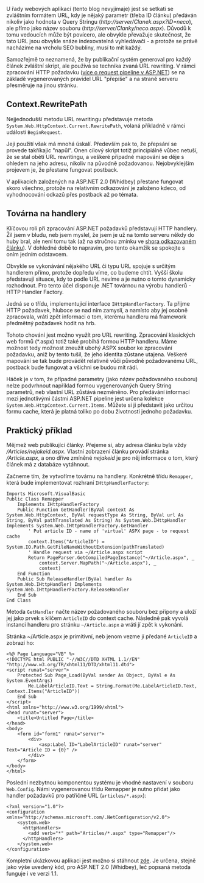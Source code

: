 <!-- dcterms:identifier = aspnetcz#44 -->
<!-- dcterms:title = Továrna na absolutní URL: rewriting pomocí IHttpHanderFactory -->
<!-- dcterms:abstract = URL rewriting je častá technika, používaná k výrobě "hezkých" webových adres. Elegantně je možno ji realizovat pomocí IHttpHanderFactory - narozdíl od jiných metod úspěšně implementuje postback a je Whidbey kompatibilní. -->
<!-- np9:categoryId = 4 -->
<!-- x4w:category = IIS -->
<!-- np9:authorId = 1 -->
<!-- np9:authorEmail = michal.valasek@altairis.cz -->
<!-- dcterms:creator = Michal Altair Valášek -->
<!-- dcterms:created = 2005-08-12T03:10:27.403+02:00 -->
<!-- dcterms:dateAccepted = 2005-08-12T03:10:27.403+02:00 -->

U řady webových aplikací (tento blog nevyjímaje) jest se setkati se zvláštním formátem URL, kdy je nějaký parametr (třeba ID článku) předáván nikoliv jako hodnota v Query Stringu (*http://server/Clanek.aspx?ID=neco*), ale přímo jako název souboru (*http://server/Clanky/neco.aspx*). Důvodů k tomu vedoucích může být povícero, ale obvykle převažuje skutečnost, že tato URL jsou obvykle snáze indexovatelná vyhledávači - a protože se právě nacházíme na vrcholu SEO bubliny, musí to mít každý.

Samozřejmě to neznamená, že by publikační systém generoval pro každý článek zvláštní skript, ale používá se technika zvaná URL rewriting. V rámci zpracování HTTP požadavku ([více o request pipeline v ASP.NET](/entry/article-20050110.aspx)) se na základě vygenerovaných pravidel URL "přepíše" a na straně serveru přesměruje na jinou stránku.

## Context.RewritePath

Nejjednodušší metodu URL rewritingu představuje metoda `System.Web.HttpContext.Current.RewritePath`, volaná příkladně v rámci události `BeginRequest`.

Její použití však má mnohá úskalí. Především pak to, že přepsání se provede takříkajíc "napůl". Onen cílový skript totiž principiálně vůbec netuší, že se stal obětí URL rewritingu, a veškeré případné mapování se děje s ohledem na jeho adresu, nikoliv na původně požadovanou. Nejobvyklejším projevem je, že přestane fungovat postback.

V aplikacích založených na ASP.NET 2.0 (Whidbey) přestane fungovat skoro všechno, protože na relativním odkazování je založeno kdeco, od vyhodnocování odkazů přes postback až po témata.

## Továrna na handlery

Klíčovou roli při zpracování ASP.NET požadavků představují HTTP handlery. Žil jsem v bludu, neb jsem myslel, že jsem je už na tomto serveru někdy do huby bral, ale není tomu tak (až na stručnou zmínku ve [shora odkazovaném článku](/entry/article-20050110.aspx)). V dohledné době to napravím, pro tento okamžik se spokojte s oním jedním odstavcem.

Obvykle se vykonávání nějakého URL či typu URL spojuje s určitým handlerem přímo, protože dopředu víme, co budeme chtít. Vyšší školu představují situace, kdy to podle URL nevíme a je nutno o tomto dynamicky rozhodnout. Pro tento účel disponuje .NET továrnou na výrobu handlerů - HTTP Handler Factory.

Jedná se o třídu, implementující interface `IHttpHandlerFactory`. Ta přijme HTTP požadavek, hluboce se nad ním zamyslí, a namísto aby jej osobně zpracovala, vrátí zpět informaci o tom, kterému handleru má framework předmětný požadavek hodit na hrb.

Tohoto chování jest možno využít pro URL rewriting. Zpracování klasických web formů (*.aspx) totiž také probíhá formou HTTP handleru. Máme možnost tedy možnost zneužít ubohý ASPX soubor ke zpracování požadavku, aniž by tento tušil, že jeho identita zůstane utajena. Veškeré mapování se tak bude provádět relativně vůči původně požadovanému URL, postback bude fungovat a všichni se budou mít rádi.

Háček je v tom, že případné parametry (jako název požadovaného souboru) nelze podvrhnout například formou vygenerovaných Query String parametrů, neb vlastní URL zůstává nezměněno. Pro předávání informací mezi jednotlivými částmi ASP.NET pipeline jest určena kolekce `System.Web.HttpContext.Current.Items`. Můžete si ji představit jako určitou formu cache, která je platná toliko po dobu životnosti jednoho požadavku.

## Praktický příklad

Mějmež web publikující články. Přejeme si, aby adresa článku byla vždy */Articles/nejakeid.aspx*. Vlastní zobrazení článku provádí stránka */Article.aspx*, a ono dříve zmíněné *nejakeid* je pro něj informace o tom, který článek má z databáze vytáhnout.

Začneme tím, že vytvoříme továrnu na handlery. Konkrétně třídu `Remapper`, která bude implementovat rozhraní `IHttpHandlerFactory`:

    Imports Microsoft.VisualBasic
    Public Class Remapper
        Implements IHttpHandlerFactory
        Public Function GetHandler(ByVal context As System.Web.HttpContext, ByVal requestType As String, ByVal url As String, ByVal pathTranslated As String) As System.Web.IHttpHandler Implements System.Web.IHttpHandlerFactory.GetHandler
            ' Put article ID - name of 'virtual' ASPX page - to request cache
            context.Items("ArticleID") = System.IO.Path.GetFileNameWithoutExtension(pathTranslated)
            ' Handle request via ~/Article.aspx script
            Return PageParser.GetCompiledPageInstance("~/Article.aspx", _
                context.Server.MapPath("~/Article.aspx"), _
                context)
        End Function
        Public Sub ReleaseHandler(ByVal handler As System.Web.IHttpHandler) Implements System.Web.IHttpHandlerFactory.ReleaseHandler
        End Sub
    End Class

Metoda `GetHandler` načte název požadovaného souboru bez přípony a uloží jej jako prvek s klíčem `ArticleID` do context cache. Následně pak vyvolá instanci handleru pro stránku `~/Article.aspx` a vráti jí zpět k vykonání.

Stránka ~/Article.aspx je primitivní, neb jenom vezme jí předané `ArticleID` a zobrazí ho:

    <%@ Page Language="VB" %>
    <!DOCTYPE html PUBLIC "-//W3C//DTD XHTML 1.1//EN" "http://www.w3.org/TR/xhtml11/DTD/xhtml11.dtd">
    <script runat="server">
        Protected Sub Page_Load(ByVal sender As Object, ByVal e As System.EventArgs)
            Me.LabelArticleID.Text = String.Format(Me.LabelArticleID.Text, Context.Items("ArticleID"))
        End Sub
    </script>
    <html xmlns="http://www.w3.org/1999/xhtml">
    <head runat="server">
        <title>Untitled Page</title>
    </head>
    <body>
        <form id="form1" runat="server">
            <div>
                <asp:Label ID="LabelArticleID" runat="server" Text="Article ID = {0}" />
            </div>
        </form>
    </body>
    </html>

Poslední nezbytnou komponentou systému je vhodné nastavení v souboru `Web.Config`. Námi vygenerovanou třídu Remapper je nutno přidat jako handler požadavků pro patřičné URL (`articles/*.aspx`):

    <?xml version="1.0"?>
    <configuration xmlns="http://schemas.microsoft.com/.NetConfiguration/v2.0">
        <system.web>
          <httpHandlers>
            <add verb="*" path="Articles/*.aspx" type="Remapper"/>
          </httpHandlers>
        </system.web>
    </configuration>

Kompletní ukázkovou aplikaci jest možno si stáhnout [zde](https://www.cdn.altairis.cz/Blog/2005/20050812-url-rewriting.zip). Je určena, stejně jako výše uvedený kód, pro ASP.NET 2.0 (Whidbey), leč popsaná metoda funguje i ve verzi 1.1.